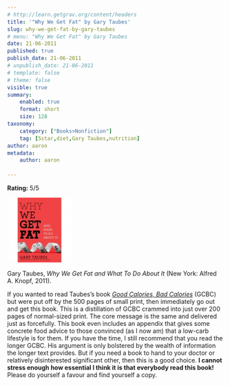 ```yaml
---
# http://learn.getgrav.org/content/headers
title: '"Why We Get Fat" by Gary Taubes'
slug: why-we-get-fat-by-gary-taubes
# menu: "Why We Get Fat" by Gary Taubes
date: 21-06-2011
published: true
publish_date: 21-06-2011
# unpublish_date: 21-06-2011
# template: false
# theme: false
visible: true
summary:
    enabled: true
    format: short
    size: 128
taxonomy:
    category: ["Books>Nonfiction"]
    tag: [5star,diet,Gary Taubes,nutrition]
author: aaron
metadata:
    author: aaron

---
```


**Rating:** 5/5

![](cover5-150x150.jpg "Why We Get Fat")

Gary Taubes, *Why We Get Fat and What To Do About It* (New York: Alfred A. Knopf, 2011).

If you wanted to read Taubes’s book *[Good Calories, Bad Calories](../good-calories-bad-calories-by-gary-taubes "“Good Calories, Bad Calories” by Gary Taubes")* (GCBC) but were put off by the 500 pages of small print, then immediately go out and get this book. This is a distillation of GCBC crammed into just over 200 pages of normal-sized print. The core message is the same and delivered just as forcefully. This book even includes an appendix that gives some concrete food advice to those convinced (as I now am) that a low-carb lifestyle is for them. If you have the time, I still recommend that you read the longer GCBC. His argument is only bolstered by the wealth of information the longer text provides. But if you need a book to hand to your doctor or relatively disinterested significant other, then this is a good choice. **I cannot stress enough how essential I think it is that everybody read this book!** Please do yourself a favour and find yourself a copy.

